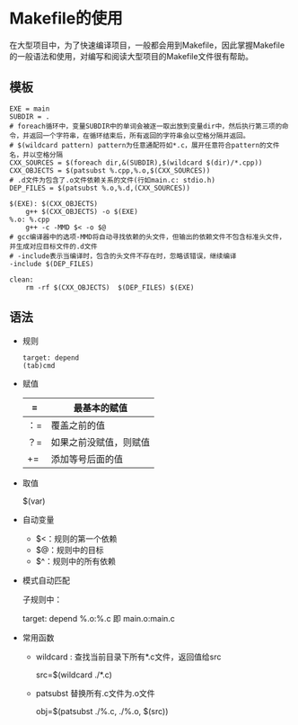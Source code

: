 # Makefile的使用

在大型项目中，为了快速编译项目，一般都会用到Makefile，因此掌握Makefile的一般语法和使用，对编写和阅读大型项目的Makefile文件很有帮助。

## 模板

~~~shell
EXE = main
SUBDIR = .
# foreach循环中，变量SUBDIR中的单词会被逐一取出放到变量dir中，然后执行第三项的命令，并返回一个字符串，在循环结束后，所有返回的字符串会以空格分隔并返回。
# $(wildcard pattern) pattern为任意通配符如*.c，展开任意符合pattern的文件名，并以空格分隔
CXX_SOURCES = $(foreach dir,&(SUBDIR),$(wildcard $(dir)/*.cpp))
CXX_OBJECTS = $(patsubst %.cpp,%.o,$(CXX_SOURCES))
# .d文件为包含了.o文件依赖关系的文件(行如main.c: stdio.h)
DEP_FILES = $(patsubst %.o,%.d,(CXX_SOURCES))

$(EXE): $(CXX_OBJECTS)
	g++ $(CXX_OBJECTS) -o $(EXE)
%.o: %.cpp
	g++ -c -MMD $< -o $@
# gcc编译器中的选项-MMD将自动寻找依赖的头文件，但输出的依赖文件不包含标准头文件，并生成对应目标文件的.d文件
# -include表示当编译时，包含的头文件不存在时，忽略该错误，继续编译
-include $(DEP_FILES)

clean:
	rm -rf $(CXX_OBJECTS)  $(DEP_FILES)	$(EXE)
~~~

## 语法

- 规则

  ~~~shell
  target: depend
  (tab)cmd
  ~~~
  
- 赋值

  | =    | 最基本的赋值           |
  | ---- | ---------------------- |
  | ：=  | 覆盖之前的值           |
  | ？=  | 如果之前没赋值，则赋值 |
  | +=   | 添加等号后面的值       |

- 取值

  $(var)

- 自动变量

  - $<：规则的第一个依赖
  - $@：规则中的目标
  - $^：规则中的所有依赖

- 模式自动匹配

  子规则中：

  target: depend %.o:%.c 即 main.o:main.c

- 常用函数

  - wildcard : 查找当前目录下所有*.c文件，返回值给src

    src=$(wildcard ./*.c)

  - patsubst 替换所有.c文件为.o文件

    obj=$(patsubst ./%.c, ./%.o, $(src))

